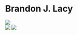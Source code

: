 # Brandon J. Lacy

![](https://img.shields.io/badge/AWS-Certified%20Cloud%20Practitioner-informational?style=flat&logo=Amazon&color=5E5E5E)
<br>
![](https://img.shields.io/badge/Microsoft-Azure%20AI%20Fundamentals-informational?style=flat&logo=Microsoft&color=5E5E5E)
![](https://img.shields.io/badge/Microsoft-Azure%20Data%20Fundamentals-informational?style=flat&logo=Microsoft&color=5E5E5E)
<br>

